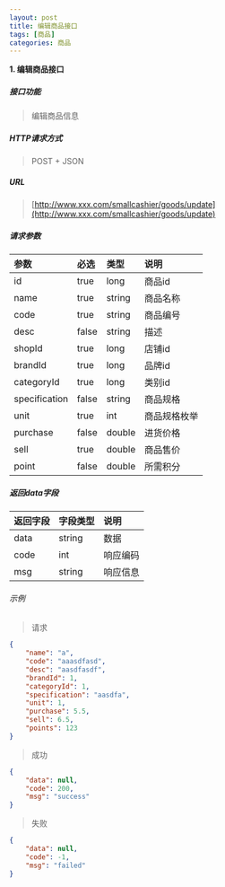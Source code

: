 ```yaml
---
layout: post
title: 编辑商品接口
tags: [商品]
categories: 商品 
---
```

**1\. 编辑商品接口**
##### 接口功能
> 编辑商品信息

##### HTTP请求方式
> POST + JSON

##### URL
> [http://www.xxx.com/smallcashier/goods/update](http://www.xxx.com/smallcashier/goods/update)

##### 请求参数

|参数|必选|类型|说明|
|:---|:---|:---|:---|
|id|true|long|商品id|
|name|true|string|商品名称|
|code|true|string|商品编号|
|desc|false|string|描述|
|shopId|true|long|店铺id|
|brandId|true|long|品牌id|
|categoryId|true|long|类别id|
|specification|false|string|商品规格|
|unit|true|int|商品规格枚举|
|purchase|false|double|进货价格|
|sell|true|double|商品售价|
|point|false|double|所需积分|

##### 返回data字段

|返回字段|字段类型|说明|
|:---|:---|:---|
|data|string|数据|
|code|int|响应编码|
|msg|string|响应信息|

###### 示例
> 请求
``` json
{
    "name": "a",
    "code": "aaasdfasd",
    "desc": "aasdfasdf",
    "brandId": 1,
    "categoryId": 1,
    "specification": "aasdfa",
    "unit": 1,
    "purchase": 5.5,
    "sell": 6.5,
    "points": 123
}
```
> 成功
``` json
{
    "data": null,
    "code": 200,
    "msg": "success"
}
```
> 失败
``` json
{
    "data": null,
    "code": -1,
    "msg": "failed"
}
```
